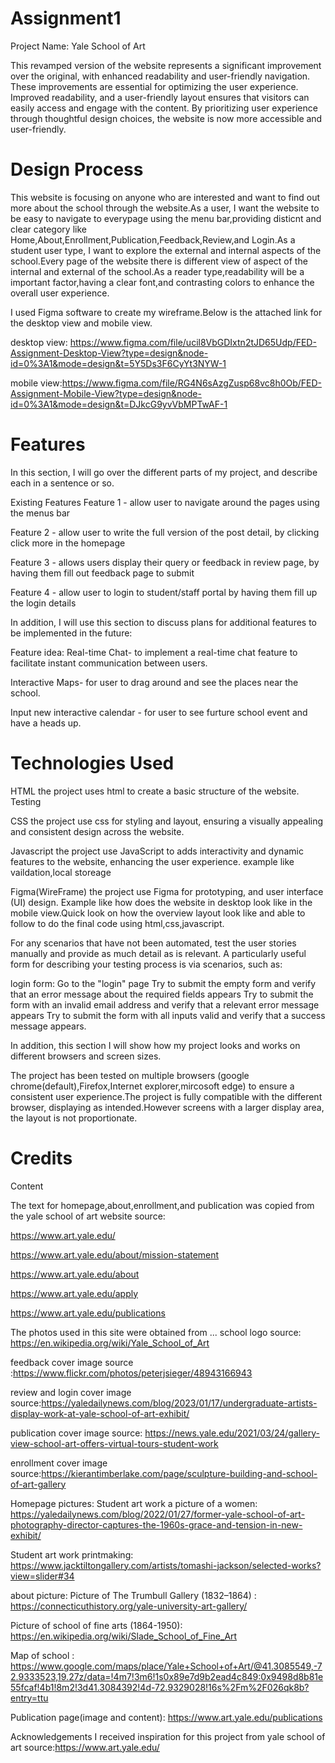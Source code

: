 # Assignment1

Project Name: Yale School of Art

This revamped version of the website represents a significant improvement over the original, with enhanced readability and user-friendly navigation. These improvements are essential for optimizing the user experience. Improved readability, and a user-friendly layout ensures that visitors can easily access and engage with the content. By prioritizing user experience through thoughtful design choices, the website is now more accessible and user-friendly.

# Design Process

This website is focusing on anyone who are interested and want to find out more about the school through the website.As a user, I want the website to be easy to navigate to everypage using the menu bar,providing disticnt and clear category like Home,About,Enrollment,Publication,Feedback,Review,and Login.As a student user type, I want to explore the external and internal aspects of the school.Every page of the website there is different view of aspect of the internal and external of the school.As a reader type,readability will be a important factor,having a clear font,and contrasting colors to enhance the overall user experience.

I used Figma software to create my wireframe.Below is the attached link for the desktop view and mobile view.

desktop view: https://www.figma.com/file/ucil8VbGDIxtn2tJD65Udp/FED-Assignment-Desktop-View?type=design&node-id=0%3A1&mode=design&t=5Y5Ds3F6CyYt3NYW-1

mobile view:https://www.figma.com/file/RG4N6sAzgZusp68vc8h0Ob/FED-Assignment-Mobile-View?type=design&node-id=0%3A1&mode=design&t=DJkcG9yvVbMPTwAF-1

# Features

In this section, I will go over the different parts of my project, and describe each in a sentence or so.

Existing Features
Feature 1 - allow user to navigate around the pages using the menus bar

Feature 2 - allow user to write the full version of the post detail, by clicking click more in the homepage

Feature 3 - allows users display their query or feedback in review page, by having them fill out feedback page to submit

Feature 4 - allow user to login to student/staff portal by having them fill up the login details

In addition, I will use this section to discuss plans for additional features to be implemented in the future:

Feature idea:
Real-time Chat- to implement a real-time chat feature to facilitate instant communication between users.

Interactive Maps- for user to drag around and see the places near the school.

Input new interactive calendar - for user to see furture school event and have a heads up.

# Technologies Used

HTML
the project uses html to create a basic structure of the website.
Testing

CSS
the project use css for styling and layout, ensuring a visually appealing and consistent design across the website.

Javascript
the project use JavaScript to adds interactivity and dynamic features to the website, enhancing the user experience.
example like vaildation,local storeage

Figma(WireFrame)
the project use Figma for prototyping, and user interface (UI) design.
Example like how does the website in desktop look like in the mobile view.Quick look on how the overview layout look like and able to follow to do the final code using html,css,javascript.

For any scenarios that have not been automated, test the user stories manually and provide as much detail as is relevant. A particularly useful form for describing your testing process is via scenarios, such as:

login form:
Go to the "login" page
Try to submit the empty form and verify that an error message about the required fields appears
Try to submit the form with an invalid email address and verify that a relevant error message appears
Try to submit the form with all inputs valid and verify that a success message appears.

In addition, this section I will show how my project looks and works on different browsers and screen sizes.

The project has been tested on multiple browsers (google chrome(default),Firefox,Internet explorer,mircosoft edge) to ensure a consistent user experience.The project is fully compatible with the different browser, displaying as intended.However screens with a larger display area, the layout is not proportionate.

# Credits

Content

The text for homepage,about,enrollment,and publication was copied from the yale school of art website
source:

https://www.art.yale.edu/

https://www.art.yale.edu/about/mission-statement

https://www.art.yale.edu/about

https://www.art.yale.edu/apply

https://www.art.yale.edu/publications

The photos used in this site were obtained from ...
school logo source: https://en.wikipedia.org/wiki/Yale_School_of_Art

feedback cover image source :https://www.flickr.com/photos/peterjsieger/48943166943

review and login cover image source:https://yaledailynews.com/blog/2023/01/17/undergraduate-artists-display-work-at-yale-school-of-art-exhibit/

publication cover image source: https://news.yale.edu/2021/03/24/gallery-view-school-art-offers-virtual-tours-student-work

enrollment cover image source:https://kierantimberlake.com/page/sculpture-building-and-school-of-art-gallery

Homepage pictures:
Student art work a picture of a women: https://yaledailynews.com/blog/2022/01/27/former-yale-school-of-art-photography-director-captures-the-1960s-grace-and-tension-in-new-exhibit/

Student art work printmaking: https://www.jacktiltongallery.com/artists/tomashi-jackson/selected-works?view=slider#34

about picture:
Picture of The Trumbull Gallery (1832–1864) : https://connecticuthistory.org/yale-university-art-gallery/

Picture of school of fine arts (1864-1950): https://en.wikipedia.org/wiki/Slade_School_of_Fine_Art

Map of school : https://www.google.com/maps/place/Yale+School+of+Art/@41.3085549,-72.9333523,19.27z/data=!4m7!3m6!1s0x89e7d9b2ead4c849:0x9498d8b81e55fcaf!4b1!8m2!3d41.3084392!4d-72.9329028!16s%2Fm%2F026qk8b?entry=ttu

Publication page(image and content): https://www.art.yale.edu/publications

Acknowledgements
I received inspiration for this project from yale school of art
source:https://www.art.yale.edu/
